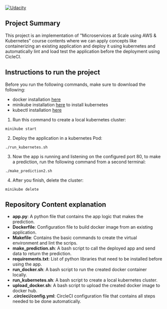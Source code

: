[![Udacity](https://circleci.com/gh/CircleCI-Public/circleci-cli.svg?style=svg)](https://app.circleci.com/pipelines/github/Ahmad-Madi/Operationalize-a-Machine-Learning-Microservice-API.)

## Project Summary 

This project is an implementation of "Microservices at Scale using AWS & Kubernetes" course contents where we can apply concepts like containerizing an existing application and deploy it using kubernetes and automatically lint and load test the application before the deployment using CicleCI.


## Instructions to run the project

Before you run the following commands, make sure to download the following:
- docker installation [here](https://docs.docker.com/get-docker/)
- minikube installation [here](https://minikube.sigs.k8s.io/docs/start/) to install kubernetes
- kubectl installation [here](https://kubernetes.io/docs/tasks/tools/install-kubectl/#install-kubectl-on-linux)

1. Run this command to create a local kubernetes cluster:
```
minikube start
```

2. Deploy the application in a kubernetes Pod:
```
./run_kubernetes.sh
```

3. Now the app is running and listening on the configured port 80, to make a prediction, run the following command from a second terminal:
```
./make_prediction2.sh
```

4. After you finish, delete the cluster:
```
minikube delete
```


## Repository Content explanation

- **app.py**: A python file that contains the app logic that makes the prediction.
- **Dockerfile**: Configuration file to build docker image from an existing application.
- **Makefile**: Contains the basic commands to create the virtual environment and lint the scrips.
- **make_prediction.sh**: A bash script to call the deployed app and send data to return the prediction.
- **requirements.txt**: List of python libraries that need to be installed before using the app.
- **run_docker.sh**: A bash script to run the created docker container locally.
- **run_kubernetes.sh**: A bash script to create a local kubernetes cluster.
- **upload_docker.sh**: A bash script to upload the created docker image to docker hub.
- **.circleci/config.yml**: CircleCI configuration file that contains all steps needed to be done automatically.
